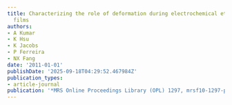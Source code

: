 ```yaml
---
title: Characterizing the role of deformation during electrochemical etching of metallic
  films
authors:
- A Kumar
- K Hsu
- K Jacobs
- P Ferreira
- NX Fang
date: '2011-01-01'
publishDate: '2025-09-18T04:29:52.467984Z'
publication_types:
- article-journal
publication: '*MRS Online Proceedings Library (OPL) 1297, mrsf10-1297-p*'
---
```

